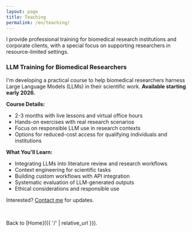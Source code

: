 ```yaml
---
layout: page
title: Teaching
permalink: /en/teaching/
---
```


I provide professional training for biomedical research institutions and corporate clients, with a special focus on supporting researchers in resource-limited settings.

### LLM Training for Biomedical Researchers

I'm developing a practical course to help biomedical researchers harness Large Language Models (LLMs) in their scientific work. **Available starting early 2026.**

**Course Details:**
- 2-3 months with live lessons and virtual office hours
- Hands-on exercises with real research scenarios
- Focus on responsible LLM use in research contexts
- Options for reduced-cost access for qualifying individuals and institutions

**What You'll Learn:**
- Integrating LLMs into literature review and research workflows
- Context engineering for scientific tasks
- Building custom workflows with API integration
- Systematic evaluation of LLM-generated outputs
- Ethical considerations and responsible use

Interested? [Contact me](https://nicomarr.github.io/contact/) for updates.

<br>

Back to [Home]({{ '/' | relative_url }}).